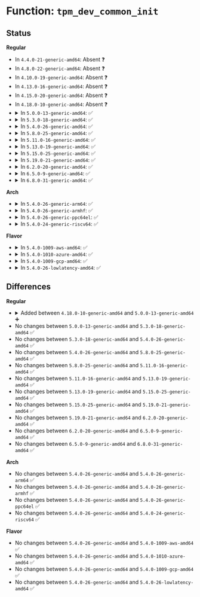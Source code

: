 # Function: <code>tpm_dev_common_init</code>

## Status
<b>Regular</b>
<ul>
<li>
In <code>4.4.0-21-generic-amd64</code>: Absent ❓
</li>
<li>
In <code>4.8.0-22-generic-amd64</code>: Absent ❓
</li>
<li>
In <code>4.10.0-19-generic-amd64</code>: Absent ❓
</li>
<li>
In <code>4.13.0-16-generic-amd64</code>: Absent ❓
</li>
<li>
In <code>4.15.0-20-generic-amd64</code>: Absent ❓
</li>
<li>
In <code>4.18.0-10-generic-amd64</code>: Absent ❓
</li>
<li>
<details>
<summary>In <code>5.0.0-13-generic-amd64</code>: ✅</summary>

```c
int tpm_dev_common_init()
```

```json
{
  "name": "tpm_dev_common_init",
  "collision_type": "Unique Global",
  "inline_type": "No",
  "funcs": [
    {
      "addr": 18446744071604927162,
      "name": "tpm_dev_common_init",
      "external": true,
      "loc": "drivers/char/tpm/tpm-dev-common.c:227",
      "file": "drivers/char/tpm/tpm-dev-common.c",
      "inline": "seen, unknown",
      "caller_inline": [],
      "caller_func": [
        "drivers/char/tpm/tpm-interface.c:tpm_init"
      ]
    }
  ],
  "symbols": [
    {
      "addr": 18446744071604927162,
      "name": "tpm_dev_common_init",
      "section": ".init.text",
      "bind": "STB_GLOBAL",
      "size": 51
    }
  ]
}
```
</details>
</li>
<li>
<details>
<summary>In <code>5.3.0-18-generic-amd64</code>: ✅</summary>

```c
int tpm_dev_common_init()
```

```json
{
  "name": "tpm_dev_common_init",
  "collision_type": "Unique Global",
  "inline_type": "No",
  "funcs": [
    {
      "addr": 18446744071605036293,
      "name": "tpm_dev_common_init",
      "external": true,
      "loc": "drivers/char/tpm/tpm-dev-common.c:259",
      "file": "drivers/char/tpm/tpm-dev-common.c",
      "inline": "seen, unknown",
      "caller_inline": [],
      "caller_func": [
        "drivers/char/tpm/tpm-interface.c:tpm_init"
      ]
    }
  ],
  "symbols": [
    {
      "addr": 18446744071605036293,
      "name": "tpm_dev_common_init",
      "section": ".init.text",
      "bind": "STB_GLOBAL",
      "size": 46
    }
  ]
}
```
</details>
</li>
<li>
<details>
<summary>In <code>5.4.0-26-generic-amd64</code>: ✅</summary>

```c
int tpm_dev_common_init()
```

```json
{
  "name": "tpm_dev_common_init",
  "collision_type": "Unique Global",
  "inline_type": "No",
  "funcs": [
    {
      "addr": 18446744071605072888,
      "name": "tpm_dev_common_init",
      "external": true,
      "loc": "drivers/char/tpm/tpm-dev-common.c:267",
      "file": "drivers/char/tpm/tpm-dev-common.c",
      "inline": "seen, unknown",
      "caller_inline": [],
      "caller_func": [
        "drivers/char/tpm/tpm-interface.c:tpm_init"
      ]
    }
  ],
  "symbols": [
    {
      "addr": 18446744071605072888,
      "name": "tpm_dev_common_init",
      "section": ".init.text",
      "bind": "STB_GLOBAL",
      "size": 46
    }
  ]
}
```
</details>
</li>
<li>
<details>
<summary>In <code>5.8.0-25-generic-amd64</code>: ✅</summary>

```c
int tpm_dev_common_init()
```

```json
{
  "name": "tpm_dev_common_init",
  "collision_type": "Unique Global",
  "inline_type": "No",
  "funcs": [
    {
      "addr": 18446744071609361049,
      "name": "tpm_dev_common_init",
      "external": true,
      "loc": "drivers/char/tpm/tpm-dev-common.c:266",
      "file": "drivers/char/tpm/tpm-dev-common.c",
      "inline": "seen, unknown",
      "caller_inline": [],
      "caller_func": [
        "drivers/char/tpm/tpm-interface.c:tpm_init"
      ]
    }
  ],
  "symbols": [
    {
      "addr": 18446744071609361049,
      "name": "tpm_dev_common_init",
      "section": ".init.text",
      "bind": "STB_GLOBAL",
      "size": 46
    }
  ]
}
```
</details>
</li>
<li>
<details>
<summary>In <code>5.11.0-16-generic-amd64</code>: ✅</summary>

```c
int tpm_dev_common_init()
```

```json
{
  "name": "tpm_dev_common_init",
  "collision_type": "Unique Global",
  "inline_type": "No",
  "funcs": [
    {
      "addr": 18446744071612432281,
      "name": "tpm_dev_common_init",
      "external": true,
      "loc": "drivers/char/tpm/tpm-dev-common.c:266",
      "file": "drivers/char/tpm/tpm-dev-common.c",
      "inline": "seen, unknown",
      "caller_inline": [],
      "caller_func": [
        "drivers/char/tpm/tpm-interface.c:tpm_init"
      ]
    }
  ],
  "symbols": [
    {
      "addr": 18446744071612432281,
      "name": "tpm_dev_common_init",
      "section": ".init.text",
      "bind": "STB_GLOBAL",
      "size": 46
    }
  ]
}
```
</details>
</li>
<li>
<details>
<summary>In <code>5.13.0-19-generic-amd64</code>: ✅</summary>

```c
int tpm_dev_common_init()
```

```json
{
  "name": "tpm_dev_common_init",
  "collision_type": "Unique Global",
  "inline_type": "No",
  "funcs": [
    {
      "addr": 18446744071614573209,
      "name": "tpm_dev_common_init",
      "external": true,
      "loc": "drivers/char/tpm/tpm-dev-common.c:265",
      "file": "drivers/char/tpm/tpm-dev-common.c",
      "inline": "seen, unknown",
      "caller_inline": [],
      "caller_func": [
        "drivers/char/tpm/tpm-interface.c:tpm_init"
      ]
    }
  ],
  "symbols": [
    {
      "addr": 18446744071614573209,
      "name": "tpm_dev_common_init",
      "section": ".init.text",
      "bind": "STB_GLOBAL",
      "size": 46
    }
  ]
}
```
</details>
</li>
<li>
<details>
<summary>In <code>5.15.0-25-generic-amd64</code>: ✅</summary>

```c
int tpm_dev_common_init()
```

```json
{
  "name": "tpm_dev_common_init",
  "collision_type": "Unique Global",
  "inline_type": "No",
  "funcs": [
    {
      "addr": 18446744071615528253,
      "name": "tpm_dev_common_init",
      "external": true,
      "loc": "drivers/char/tpm/tpm-dev-common.c:265",
      "file": "drivers/char/tpm/tpm-dev-common.c",
      "inline": "seen, unknown",
      "caller_inline": [],
      "caller_func": [
        "drivers/char/tpm/tpm-interface.c:tpm_init"
      ]
    }
  ],
  "symbols": [
    {
      "addr": 18446744071615528253,
      "name": "tpm_dev_common_init",
      "section": ".init.text",
      "bind": "STB_GLOBAL",
      "size": 46
    }
  ]
}
```
</details>
</li>
<li>
<details>
<summary>In <code>5.19.0-21-generic-amd64</code>: ✅</summary>

```c
int tpm_dev_common_init()
```

```json
{
  "name": "tpm_dev_common_init",
  "collision_type": "Unique Global",
  "inline_type": "No",
  "funcs": [
    {
      "addr": 18446744071617333250,
      "name": "tpm_dev_common_init",
      "external": true,
      "loc": "drivers/char/tpm/tpm-dev-common.c:271",
      "file": "drivers/char/tpm/tpm-dev-common.c",
      "inline": "seen, unknown",
      "caller_inline": [],
      "caller_func": [
        "drivers/char/tpm/tpm-interface.c:tpm_init"
      ]
    }
  ],
  "symbols": [
    {
      "addr": 18446744071617333250,
      "name": "tpm_dev_common_init",
      "section": ".init.text",
      "bind": "STB_GLOBAL",
      "size": 56
    }
  ]
}
```
</details>
</li>
<li>
<details>
<summary>In <code>6.2.0-20-generic-amd64</code>: ✅</summary>

```c
int tpm_dev_common_init()
```

```json
{
  "name": "tpm_dev_common_init",
  "collision_type": "Unique Global",
  "inline_type": "No",
  "funcs": [
    {
      "addr": 18446744071628061136,
      "name": "tpm_dev_common_init",
      "external": true,
      "loc": "drivers/char/tpm/tpm-dev-common.c:271",
      "file": "drivers/char/tpm/tpm-dev-common.c",
      "inline": "seen, unknown",
      "caller_inline": [],
      "caller_func": [
        "drivers/char/tpm/tpm-interface.c:tpm_init"
      ]
    }
  ],
  "symbols": [
    {
      "addr": 18446744071628061136,
      "name": "tpm_dev_common_init",
      "section": ".init.text",
      "bind": "STB_GLOBAL",
      "size": 56
    }
  ]
}
```
</details>
</li>
<li>
<details>
<summary>In <code>6.5.0-9-generic-amd64</code>: ✅</summary>

```c
int tpm_dev_common_init()
```

```json
{
  "name": "tpm_dev_common_init",
  "collision_type": "Unique Global",
  "inline_type": "No",
  "funcs": [
    {
      "addr": 18446744071619827104,
      "name": "tpm_dev_common_init",
      "external": true,
      "loc": "drivers/char/tpm/tpm-dev-common.c:271",
      "file": "drivers/char/tpm/tpm-dev-common.c",
      "inline": "seen, unknown",
      "caller_inline": [],
      "caller_func": [
        "drivers/char/tpm/tpm-interface.c:tpm_init"
      ]
    }
  ],
  "symbols": [
    {
      "addr": 18446744071619827104,
      "name": "tpm_dev_common_init",
      "section": ".init.text",
      "bind": "STB_GLOBAL",
      "size": 56
    }
  ]
}
```
</details>
</li>
<li>
<details>
<summary>In <code>6.8.0-31-generic-amd64</code>: ✅</summary>

```c
int tpm_dev_common_init()
```

```json
{
  "name": "tpm_dev_common_init",
  "collision_type": "Unique Global",
  "inline_type": "No",
  "funcs": [
    {
      "addr": 18446744071622135840,
      "name": "tpm_dev_common_init",
      "external": true,
      "loc": "drivers/char/tpm/tpm-dev-common.c:271",
      "file": "drivers/char/tpm/tpm-dev-common.c",
      "inline": "seen, unknown",
      "caller_inline": [],
      "caller_func": [
        "drivers/char/tpm/tpm-interface.c:tpm_init"
      ]
    }
  ],
  "symbols": [
    {
      "addr": 18446744071622135840,
      "name": "tpm_dev_common_init",
      "section": ".init.text",
      "bind": "STB_GLOBAL",
      "size": 56
    }
  ]
}
```
</details>
</li>
</ul>
<b>Arch</b>
<ul>
<li>
<details>
<summary>In <code>5.4.0-26-generic-arm64</code>: ✅</summary>

```c
int tpm_dev_common_init()
```

```json
{
  "name": "tpm_dev_common_init",
  "collision_type": "Unique Global",
  "inline_type": "No",
  "funcs": [
    {
      "addr": 18446603336511218260,
      "name": "tpm_dev_common_init",
      "external": true,
      "loc": "drivers/char/tpm/tpm-dev-common.c:267",
      "file": "drivers/char/tpm/tpm-dev-common.c",
      "inline": "seen, unknown",
      "caller_inline": [],
      "caller_func": [
        "drivers/char/tpm/tpm-interface.c:tpm_init"
      ]
    }
  ],
  "symbols": [
    {
      "addr": 18446603336511218260,
      "name": "tpm_dev_common_init",
      "section": ".init.text",
      "bind": "STB_GLOBAL",
      "size": 64
    }
  ]
}
```
</details>
</li>
<li>
<details>
<summary>In <code>5.4.0-26-generic-armhf</code>: ✅</summary>

```c
int tpm_dev_common_init()
```

```json
{
  "name": "tpm_dev_common_init",
  "collision_type": "Unique Global",
  "inline_type": "No",
  "funcs": [
    {
      "addr": 3243863660,
      "name": "tpm_dev_common_init",
      "external": true,
      "loc": "drivers/char/tpm/tpm-dev-common.c:267",
      "file": "drivers/char/tpm/tpm-dev-common.c",
      "inline": "seen, unknown",
      "caller_inline": [],
      "caller_func": [
        "drivers/char/tpm/tpm-interface.c:tpm_init"
      ]
    }
  ],
  "symbols": [
    {
      "addr": 3243863660,
      "name": "tpm_dev_common_init",
      "section": ".init.text",
      "bind": "STB_GLOBAL",
      "size": 68
    }
  ]
}
```
</details>
</li>
<li>
<details>
<summary>In <code>5.4.0-26-generic-ppc64el</code>: ✅</summary>

```c
int tpm_dev_common_init()
```

```json
{
  "name": "tpm_dev_common_init",
  "collision_type": "Unique Global",
  "inline_type": "No",
  "funcs": [
    {
      "addr": 13835058055302780120,
      "name": "tpm_dev_common_init",
      "external": true,
      "loc": "drivers/char/tpm/tpm-dev-common.c:267",
      "file": "drivers/char/tpm/tpm-dev-common.c",
      "inline": "seen, unknown",
      "caller_inline": [],
      "caller_func": [
        "drivers/char/tpm/tpm-interface.c:tpm_init"
      ]
    }
  ],
  "symbols": [
    {
      "addr": 13835058055302780120,
      "name": "tpm_dev_common_init",
      "section": ".init.text",
      "bind": "STB_GLOBAL",
      "size": 96
    }
  ]
}
```
</details>
</li>
<li>
<details>
<summary>In <code>5.4.0-24-generic-riscv64</code>: ✅</summary>

```c
int tpm_dev_common_init()
```

```json
{
  "name": "tpm_dev_common_init",
  "collision_type": "Unique Global",
  "inline_type": "No",
  "funcs": [
    {
      "addr": 18446743936270795904,
      "name": "tpm_dev_common_init",
      "external": true,
      "loc": "drivers/char/tpm/tpm-dev-common.c:267",
      "file": "drivers/char/tpm/tpm-dev-common.c",
      "inline": "seen, unknown",
      "caller_inline": [],
      "caller_func": [
        "drivers/char/tpm/tpm-interface.c:tpm_init"
      ]
    }
  ],
  "symbols": [
    {
      "addr": 18446743936270795904,
      "name": "tpm_dev_common_init",
      "section": ".init.text",
      "bind": "STB_GLOBAL",
      "size": 62
    }
  ]
}
```
</details>
</li>
</ul>
<b>Flavor</b>
<ul>
<li>
<details>
<summary>In <code>5.4.0-1009-aws-amd64</code>: ✅</summary>

```c
int tpm_dev_common_init()
```

```json
{
  "name": "tpm_dev_common_init",
  "collision_type": "Unique Global",
  "inline_type": "No",
  "funcs": [
    {
      "addr": 18446744071604972511,
      "name": "tpm_dev_common_init",
      "external": true,
      "loc": "drivers/char/tpm/tpm-dev-common.c:267",
      "file": "drivers/char/tpm/tpm-dev-common.c",
      "inline": "seen, unknown",
      "caller_inline": [],
      "caller_func": [
        "drivers/char/tpm/tpm-interface.c:tpm_init"
      ]
    }
  ],
  "symbols": [
    {
      "addr": 18446744071604972511,
      "name": "tpm_dev_common_init",
      "section": ".init.text",
      "bind": "STB_GLOBAL",
      "size": 46
    }
  ]
}
```
</details>
</li>
<li>
<details>
<summary>In <code>5.4.0-1010-azure-amd64</code>: ✅</summary>

```c
int tpm_dev_common_init()
```

```json
{
  "name": "tpm_dev_common_init",
  "collision_type": "Unique Global",
  "inline_type": "No",
  "funcs": [
    {
      "addr": 18446744071604936812,
      "name": "tpm_dev_common_init",
      "external": true,
      "loc": "drivers/char/tpm/tpm-dev-common.c:267",
      "file": "drivers/char/tpm/tpm-dev-common.c",
      "inline": "seen, unknown",
      "caller_inline": [],
      "caller_func": [
        "drivers/char/tpm/tpm-interface.c:tpm_init"
      ]
    }
  ],
  "symbols": [
    {
      "addr": 18446744071604936812,
      "name": "tpm_dev_common_init",
      "section": ".init.text",
      "bind": "STB_GLOBAL",
      "size": 46
    }
  ]
}
```
</details>
</li>
<li>
<details>
<summary>In <code>5.4.0-1009-gcp-amd64</code>: ✅</summary>

```c
int tpm_dev_common_init()
```

```json
{
  "name": "tpm_dev_common_init",
  "collision_type": "Unique Global",
  "inline_type": "No",
  "funcs": [
    {
      "addr": 18446744071605053211,
      "name": "tpm_dev_common_init",
      "external": true,
      "loc": "drivers/char/tpm/tpm-dev-common.c:267",
      "file": "drivers/char/tpm/tpm-dev-common.c",
      "inline": "seen, unknown",
      "caller_inline": [],
      "caller_func": [
        "drivers/char/tpm/tpm-interface.c:tpm_init"
      ]
    }
  ],
  "symbols": [
    {
      "addr": 18446744071605053211,
      "name": "tpm_dev_common_init",
      "section": ".init.text",
      "bind": "STB_GLOBAL",
      "size": 46
    }
  ]
}
```
</details>
</li>
<li>
<details>
<summary>In <code>5.4.0-26-lowlatency-amd64</code>: ✅</summary>

```c
int tpm_dev_common_init()
```

```json
{
  "name": "tpm_dev_common_init",
  "collision_type": "Unique Global",
  "inline_type": "No",
  "funcs": [
    {
      "addr": 18446744071605077082,
      "name": "tpm_dev_common_init",
      "external": true,
      "loc": "drivers/char/tpm/tpm-dev-common.c:267",
      "file": "drivers/char/tpm/tpm-dev-common.c",
      "inline": "seen, unknown",
      "caller_inline": [],
      "caller_func": [
        "drivers/char/tpm/tpm-interface.c:tpm_init"
      ]
    }
  ],
  "symbols": [
    {
      "addr": 18446744071605077082,
      "name": "tpm_dev_common_init",
      "section": ".init.text",
      "bind": "STB_GLOBAL",
      "size": 46
    }
  ]
}
```
</details>
</li>
</ul>

## Differences
<b>Regular</b>
<ul>
<li>
<details>
<summary>Added between <code>4.18.0-10-generic-amd64</code> and <code>5.0.0-13-generic-amd64</code> ➕</summary>

```c
int tpm_dev_common_init()
```
</details>
</li>
<li>
No changes between <code>5.0.0-13-generic-amd64</code> and <code>5.3.0-18-generic-amd64</code> ✅
</li>
<li>
No changes between <code>5.3.0-18-generic-amd64</code> and <code>5.4.0-26-generic-amd64</code> ✅
</li>
<li>
No changes between <code>5.4.0-26-generic-amd64</code> and <code>5.8.0-25-generic-amd64</code> ✅
</li>
<li>
No changes between <code>5.8.0-25-generic-amd64</code> and <code>5.11.0-16-generic-amd64</code> ✅
</li>
<li>
No changes between <code>5.11.0-16-generic-amd64</code> and <code>5.13.0-19-generic-amd64</code> ✅
</li>
<li>
No changes between <code>5.13.0-19-generic-amd64</code> and <code>5.15.0-25-generic-amd64</code> ✅
</li>
<li>
No changes between <code>5.15.0-25-generic-amd64</code> and <code>5.19.0-21-generic-amd64</code> ✅
</li>
<li>
No changes between <code>5.19.0-21-generic-amd64</code> and <code>6.2.0-20-generic-amd64</code> ✅
</li>
<li>
No changes between <code>6.2.0-20-generic-amd64</code> and <code>6.5.0-9-generic-amd64</code> ✅
</li>
<li>
No changes between <code>6.5.0-9-generic-amd64</code> and <code>6.8.0-31-generic-amd64</code> ✅
</li>
</ul>
<b>Arch</b>
<ul>
<li>
No changes between <code>5.4.0-26-generic-amd64</code> and <code>5.4.0-26-generic-arm64</code> ✅
</li>
<li>
No changes between <code>5.4.0-26-generic-amd64</code> and <code>5.4.0-26-generic-armhf</code> ✅
</li>
<li>
No changes between <code>5.4.0-26-generic-amd64</code> and <code>5.4.0-26-generic-ppc64el</code> ✅
</li>
<li>
No changes between <code>5.4.0-26-generic-amd64</code> and <code>5.4.0-24-generic-riscv64</code> ✅
</li>
</ul>
<b>Flavor</b>
<ul>
<li>
No changes between <code>5.4.0-26-generic-amd64</code> and <code>5.4.0-1009-aws-amd64</code> ✅
</li>
<li>
No changes between <code>5.4.0-26-generic-amd64</code> and <code>5.4.0-1010-azure-amd64</code> ✅
</li>
<li>
No changes between <code>5.4.0-26-generic-amd64</code> and <code>5.4.0-1009-gcp-amd64</code> ✅
</li>
<li>
No changes between <code>5.4.0-26-generic-amd64</code> and <code>5.4.0-26-lowlatency-amd64</code> ✅
</li>
</ul>
